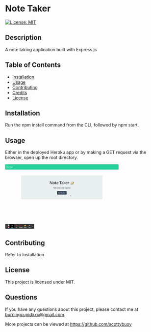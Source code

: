 # Note Taker

[![License: MIT](https://img.shields.io/badge/License-MIT-yellow.svg)](https://opensource.org/licenses/MIT)

## Description 
A note taking application built with Express.js


## Table of Contents


* [Installation](#installation)
* [Usage](#usage)
* [Contributing](#contributing)
* [Credits](#credits)
* [License](#license)


## Installation

Run the npm install command from the CLI, followed by npm start.


## Usage 

Either in the deployed Heroku app or by making a GET request via the browser, open up the root directory.




![A gif demonstrating the functionality of the application](./public/assets/images/note-taker.gif)
<br>
 


## Contributing
Refer to Installation


## License

This project is licensed under MIT.


## Questions

If you have any questions about this project, please contact me at burningcupidxxx@gmail.com. 
<br>

More projects can be viewed at https://github.com/scottybuoy